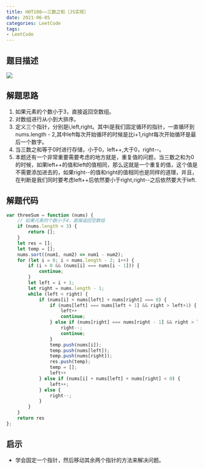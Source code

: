 ```yaml
---
title: HOT100——三数之和（JS实现）
date: 2021-06-05
categories: LeetCode
tags: 
- LeetCode
---
```

## 题目描述
![](https://img-blog.csdnimg.cn/img_convert/9d17834ec2c713d5a84e50fef5ddbaef.png)

## 解题思路
1. 如果元素的个数小于3，直接返回空数组。
2. 对数组进行从小到大排序。
3. 定义三个指针，分别是i,left,right。其中i是我们固定循环的指针，一直循环到nums.length - 2,其中left每次开始循环的时候是比i+1,right每次开始循环是最后一个数字。
4. 当三数之和等于0时进行存储，小于0，left++,大于0，right--。
5. 本题还有一个非常重要需要考虑的地方就是，重复值的问题，当三数之和为0的时候，如果left++的值和left的值相同，那么这就是一个重复的值，这个值是不需要添加进去的，如果right--的值和right的值相同也是同样的道理，并且，在判断是我们同时要考虑left++后依然要小于right,right--之后依然要大于left.

## 解题代码
```js
var threeSum = function (nums) {
    // 如果元素的个数小于4，直接返回空数组
    if (nums.length < 3) {
        return [];
    }
    let res = [];
    let temp = [];
    nums.sort((num1, num2) => num1 - num2);
    for (let i = 0; i < nums.length - 2; i++) {
        if (i > 0 && (nums[i] === nums[i - 1])) {
            continue;
        }
        let left = i + 1;
        let right = nums.length - 1;
        while (left < right) {
            if (nums[i] + nums[left] + nums[right] === 0) {
                if (nums[left] === nums[left + 1] && right > left+1) {
                    left++
                    continue;
                } else if (nums[right] === nums[right - 1] && right > left + 1) {
                    right--;
                    continue;
                }
                temp.push(nums[i]);
                temp.push(nums[left]);
                temp.push(nums[right]);
                res.push(temp);
                temp = [];
                left++
            } else if (nums[i] + nums[left] + nums[right] < 0) {
                left++;
            } else {
                right--;
            }
        }
    }
    return res
};
```

## 启示
* 学会固定一个指针，然后移动其余两个指针的方法来解决问题。

